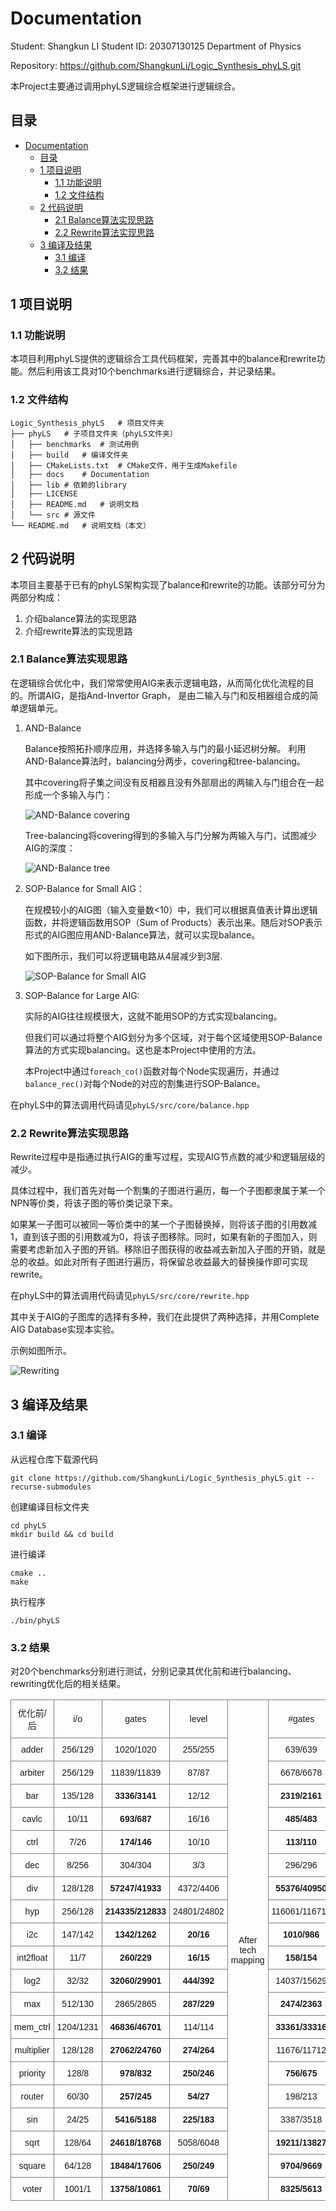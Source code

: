 # Documentation
Student: Shangkun LI
Student ID: 20307130125
Department of Physics

Repository: https://github.com/ShangkunLi/Logic_Synthesis_phyLS.git

本Project主要通过调用phyLS逻辑综合框架进行逻辑综合。

## 目录

- [Documentation](#documentation)
  - [目录](#目录)
  - [1 项目说明](#1-项目说明)
    - [1.1 功能说明](#11-功能说明)
    - [1.2 文件结构](#12-文件结构)
  - [2 代码说明](#2-代码说明)
    - [2.1 Balance算法实现思路](#21-balance算法实现思路)
    - [2.2 Rewrite算法实现思路](#22-rewrite算法实现思路)
  - [3 编译及结果](#3-编译及结果)
    - [3.1 编译](#31-编译)
    - [3.2 结果](#32-结果)


## 1 项目说明
### 1.1 功能说明
本项目利用phyLS提供的逻辑综合工具代码框架，完善其中的balance和rewrite功能。然后利用该工具对10个benchmarks进行逻辑综合，并记录结果。

### 1.2 文件结构
```
Logic_Synthesis_phyLS   # 项目文件夹
├── phyLS   # 子项目文件夹（phyLS文件夹）
│   ├── benchmarks  # 测试用例
│   ├── build   # 编译文件夹
│   ├── CMakeLists.txt  # CMake文件，用于生成Makefile
│   ├── docs    # Documentation
│   ├── lib # 依赖的library
│   ├── LICENSE
│   ├── README.md   # 说明文档
│   └── src # 源文件
└── README.md   # 说明文档（本文）
```

## 2 代码说明
本项目主要基于已有的phyLS架构实现了balance和rewrite的功能。该部分可分为两部分构成：
1. 介绍balance算法的实现思路
2. 介绍rewrite算法的实现思路

### 2.1 Balance算法实现思路
在逻辑综合优化中，我们常常使用AIG来表示逻辑电路，从而简化优化流程的目的。所谓AIG，是指And-Invertor Graph， 是由二输入与门和反相器组合成的简单逻辑单元。
1. AND-Balance
   
    Balance按照拓扑顺序应用，并选择多输入与门的最小延迟树分解。
    利用AND-Balance算法时，balancing分两步，covering和tree-balancing。

    其中covering将子集之间没有反相器且没有外部扇出的两输入与门组合在一起形成一个多输入与门：
    
    ![AND-Balance covering](./Figures/balance_2.png "AND-Balance covering")

    Tree-balancing将covering得到的多输入与门分解为两输入与门，试图减少AIG的深度：

    ![AND-Balance tree](./Figures/balance_3.png "AND-Balance tree")    

2. SOP-Balance for Small AIG：
   
   在规模较小的AIG图（输入变量数<10）中，我们可以根据真值表计算出逻辑函数，并将逻辑函数用SOP（Sum of Products）表示出来。随后对SOP表示形式的AIG图应用AND-Balance算法，就可以实现balance。

   如下图所示，我们可以将逻辑电路从4层减少到3层.

   ![SOP-Balance for Small AIG](./Figures/balance_1.png "SOP-Balance for Small AIG")


3. SOP-Balance for Large AIG:

    实际的AIG往往规模很大，这就不能用SOP的方式实现balancing。
    
    但我们可以通过将整个AIG划分为多个区域，对于每个区域使用SOP-Balance算法的方式实现balancing。这也是本Project中使用的方法。

    本Project中通过`foreach_co()`函数对每个Node实现遍历，并通过`balance_rec()`对每个Node的对应的割集进行SOP-Balance。

在phyLS中的算法调用代码请见`phyLS/src/core/balance.hpp`

### 2.2 Rewrite算法实现思路
Rewrite过程中是指通过执行AIG的重写过程，实现AIG节点数的减少和逻辑层级的减少。

具体过程中，我们首先对每一个割集的子图进行遍历，每一个子图都隶属于某一个NPN等价类，将该子图的等价类记录下来。

如果某一子图可以被同一等价类中的某一个子图替换掉，则将该子图的引用数减1，直到该子图的引用数减为0，将该子图移除。同时，如果有新的子图加入，则需要考虑新加入子图的开销。移除旧子图获得的收益减去新加入子图的开销，就是总的收益。如此对所有子图进行遍历，将保留总收益最大的替换操作即可实现rewrite。

在phyLS中的算法调用代码请见`phyLS/src/core/rewrite.hpp`

其中关于AIG的子图库的选择有多种，我们在此提供了两种选择，并用Complete AIG Database实现本实验。

示例如图所示。

![Rewriting](./Figures/rewriting_1.png "Rewriting")


## 3 编译及结果

### 3.1 编译
从远程仓库下载源代码
```
git clone https://github.com/ShangkunLi/Logic_Synthesis_phyLS.git --recurse-submodules
```

创建编译目标文件夹
```
cd phyLS
mkdir build && cd build
```

进行编译
```
cmake ..
make
```

执行程序
```
./bin/phyLS
```
### 3.2 结果
对20个benchmarks分别进行测试，分别记录其优化前和进行balancing、rewriting优化后的相关结果。

<style type="text/css">
.tg  {border-collapse:collapse;border-spacing:0;}
.tg td{border-color:black;border-style:solid;border-width:1px;font-family:Arial, sans-serif;font-size:14px;
  overflow:hidden;padding:10px 5px;word-break:normal;}
.tg th{border-color:black;border-style:solid;border-width:1px;font-family:Arial, sans-serif;font-size:14px;
  font-weight:normal;overflow:hidden;padding:10px 5px;word-break:normal;}
.tg .tg-9wq8{border-color:inherit;text-align:center;vertical-align:middle}
.tg .tg-uzvj{border-color:inherit;font-weight:bold;text-align:center;vertical-align:middle}
</style>


<table class="tg"><thead>
  <tr>
    <td class="tg-9wq8">优化前/后</td>
    <td class="tg-9wq8">i/o</td>
    <td class="tg-9wq8">gates</td>
    <td class="tg-9wq8">level</td>
    <td class="tg-9wq8" rowspan="21">After tech mapping</td>
    <td class="tg-9wq8">#gates</td>
    <td class="tg-9wq8">area</td>
    <td class="tg-9wq8">delay</td>
  </tr>
  <tr>
    <td class="tg-9wq8">adder</td>
    <td class="tg-9wq8">256/129</td>
    <td class="tg-9wq8">1020/1020</td>
    <td class="tg-9wq8">255/255</td>
    <td class="tg-9wq8">639/639</td>
    <td class="tg-9wq8">1849/1849</td>
    <td class="tg-9wq8">204.9/204.9</td>
  </tr>
  <tr>
    <td class="tg-9wq8">arbiter</td>
    <td class="tg-9wq8">256/129</td>
    <td class="tg-9wq8">11839/11839</td>
    <td class="tg-9wq8">87/87</td>
    <td class="tg-9wq8">6678/6678</td>
    <td class="tg-9wq8">18773/18773</td>
    <td class="tg-9wq8">70.7/70.7</td>
  </tr>
  <tr>
    <td class="tg-9wq8">bar</td>
    <td class="tg-9wq8">135/128</td>
    <td class="tg-uzvj">3336/3141</td>
    <td class="tg-9wq8">12/12</td>
    <td class="tg-uzvj">2319/2161</td>
    <td class="tg-uzvj">5911/5693</td>
    <td class="tg-9wq8">10.2/10.9</td>
  </tr>
  <tr>
    <td class="tg-9wq8">cavlc</td>
    <td class="tg-9wq8">10/11</td>
    <td class="tg-uzvj">693/687</td>
    <td class="tg-9wq8">16/16</td>
    <td class="tg-uzvj">485/483</td>
    <td class="tg-9wq8">1212/1218</td>
    <td class="tg-uzvj">14.3/14.1</td>
  </tr>
  <tr>
    <td class="tg-9wq8">ctrl</td>
    <td class="tg-9wq8">7/26</td>
    <td class="tg-uzvj">174/146</td>
    <td class="tg-9wq8">10/10</td>
    <td class="tg-uzvj">113/110</td>
    <td class="tg-uzvj">275/265</td>
    <td class="tg-uzvj">8.3/7.9</td>
  </tr>
  <tr>
    <td class="tg-9wq8">dec</td>
    <td class="tg-9wq8">8/256</td>
    <td class="tg-9wq8">304/304</td>
    <td class="tg-9wq8">3/3</td>
    <td class="tg-9wq8">296/296</td>
    <td class="tg-9wq8">648/648</td>
    <td class="tg-9wq8">3.7/3.7</td>
  </tr>
  <tr>
    <td class="tg-9wq8">div</td>
    <td class="tg-9wq8">128/128</td>
    <td class="tg-uzvj">57247/41933</td>
    <td class="tg-9wq8">4372/4406</td>
    <td class="tg-uzvj">55376/40950</td>
    <td class="tg-uzvj">127233/99321</td>
    <td class="tg-uzvj">3516.5/3442.3</td>
  </tr>
  <tr>
    <td class="tg-9wq8">hyp</td>
    <td class="tg-9wq8">256/128</td>
    <td class="tg-uzvj">214335/212833</td>
    <td class="tg-9wq8">24801/24802</td>
    <td class="tg-9wq8">116061/116717</td>
    <td class="tg-9wq8">364855/365750</td>
    <td class="tg-uzvj">16771.4/16723.3</td>
  </tr>
  <tr>
    <td class="tg-9wq8">i2c</td>
    <td class="tg-9wq8">147/142</td>
    <td class="tg-uzvj">1342/1262</td>
    <td class="tg-uzvj">20/16</td>
    <td class="tg-uzvj">1010/986</td>
    <td class="tg-uzvj">2458/2346</td>
    <td class="tg-uzvj">14.6/13.2</td>
  </tr>
  <tr>
    <td class="tg-9wq8">int2float</td>
    <td class="tg-9wq8">11/7</td>
    <td class="tg-uzvj">260/229</td>
    <td class="tg-uzvj">16/15</td>
    <td class="tg-uzvj">158/154</td>
    <td class="tg-uzvj">429/393</td>
    <td class="tg-9wq8">12.9/12.9</td>
  </tr>
  <tr>
    <td class="tg-9wq8">log2</td>
    <td class="tg-9wq8">32/32</td>
    <td class="tg-uzvj">32060/29901</td>
    <td class="tg-uzvj">444/392</td>
    <td class="tg-9wq8">14037/15629</td>
    <td class="tg-9wq8">46105/48845</td>
    <td class="tg-uzvj">294.9/273.7</td>
  </tr>
  <tr>
    <td class="tg-9wq8">max</td>
    <td class="tg-9wq8">512/130</td>
    <td class="tg-9wq8">2865/2865</td>
    <td class="tg-uzvj">287/229</td>
    <td class="tg-uzvj">2474/2363</td>
    <td class="tg-uzvj">5650/5386</td>
    <td class="tg-uzvj">205.5/177.8</td>
  </tr>
  <tr>
    <td class="tg-9wq8">mem_ctrl</td>
    <td class="tg-9wq8">1204/1231</td>
    <td class="tg-uzvj">46836/46701</td>
    <td class="tg-9wq8">114/114</td>
    <td class="tg-uzvj">33361/33316</td>
    <td class="tg-uzvj">81657/81466</td>
    <td class="tg-9wq8">87.8/87.8</td>
  </tr>
  <tr>
    <td class="tg-9wq8">multiplier</td>
    <td class="tg-9wq8">128/128</td>
    <td class="tg-uzvj">27062/24760</td>
    <td class="tg-uzvj">274/264</td>
    <td class="tg-9wq8">11676/11712</td>
    <td class="tg-uzvj">40751/40296</td>
    <td class="tg-uzvj">209.2/208.8</td>
  </tr>
  <tr>
    <td class="tg-9wq8">priority</td>
    <td class="tg-9wq8">128/8</td>
    <td class="tg-uzvj">978/832</td>
    <td class="tg-uzvj">250/246</td>
    <td class="tg-uzvj">756/675</td>
    <td class="tg-uzvj">1736/1515</td>
    <td class="tg-uzvj">199.3/197.7</td>
  </tr>
  <tr>
    <td class="tg-9wq8">router</td>
    <td class="tg-9wq8">60/30</td>
    <td class="tg-uzvj">257/245</td>
    <td class="tg-uzvj">54/27</td>
    <td class="tg-9wq8">198/213</td>
    <td class="tg-9wq8">527/547</td>
    <td class="tg-uzvj">37.5/20.7</td>
  </tr>
  <tr>
    <td class="tg-9wq8">sin</td>
    <td class="tg-9wq8">24/25</td>
    <td class="tg-uzvj">5416/5188</td>
    <td class="tg-uzvj">225/183</td>
    <td class="tg-9wq8">3387/3518</td>
    <td class="tg-9wq8">9462/9883</td>
    <td class="tg-uzvj">149.4/133</td>
  </tr>
  <tr>
    <td class="tg-9wq8">sqrt</td>
    <td class="tg-9wq8">128/64</td>
    <td class="tg-uzvj">24618/18768</td>
    <td class="tg-9wq8">5058/6048</td>
    <td class="tg-uzvj">19211/13827</td>
    <td class="tg-uzvj">44523/35227</td>
    <td class="tg-uzvj">4235.8/4088.2</td>
  </tr>
  <tr>
    <td class="tg-9wq8">square</td>
    <td class="tg-9wq8">64/128</td>
    <td class="tg-uzvj">18484/17606</td>
    <td class="tg-uzvj">250/249</td>
    <td class="tg-uzvj">9704/9669</td>
    <td class="tg-uzvj">28288/27812</td>
    <td class="tg-uzvj">199.4/199.2</td>
  </tr>
  <tr>
    <td class="tg-9wq8">voter</td>
    <td class="tg-9wq8">1001/1</td>
    <td class="tg-uzvj">13758/10861</td>
    <td class="tg-uzvj">70/69</td>
    <td class="tg-uzvj">8325/5613</td>
    <td class="tg-uzvj">22807/16929</td>
    <td class="tg-uzvj">53.5/46.2</td>
  </tr></thead></table>